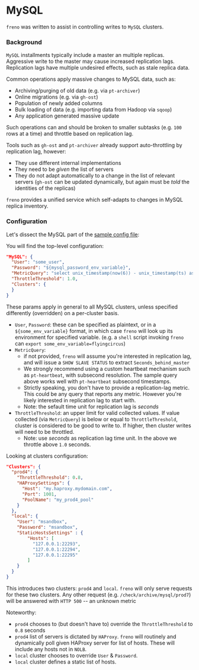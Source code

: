 # MySQL

`freno` was written to assist in controlling writes to `MySQL` clusters.

### Background

`MySQL` installments typically include a master an multiple replicas. Aggressive write to the master may cause increased replication lags. Replication lags have multiple undesired effects, such as stale replica data.

Common operations apply massive changes to MySQL data, such as:

- Archiving/purging of old data (e.g. via `pt-archiver`)
- Online migrations (e.g. via `gh-ost`)
- Population of newly added columns
- Bulk loading of data (e.g. importing data from Hadoop via `sqoop`)
- Any application generated massive update

Such operations can and should be broken to smaller subtasks (e.g. `100` rows at a time) and throttle based on replication lag.

Tools such as `gh-ost` and `pt-archiver` already support auto-throttling by replication lag, however:

- They use different internal implementations
- They need to be _given_ the list of servers
- They do not adapt automatically to a change in the list of relevant servers (`gh-ost` can be updated dynamically, but again must be _told_ the identities of the replicas)

`freno` provides a unified service which self-adapts to changes in MySQL replica inventory.

### Configuration

Let's dissect the MySQL part of the [sample config file](../resources/freno.conf.sample.json):

You will find the top-level configuration:

```json
"MySQL": {
  "User": "some_user",
  "Password": "${mysql_password_env_variable}",
  "MetricQuery": "select unix_timestamp(now(6)) - unix_timestamp(ts) as lag_check from meta.heartbeat order by ts desc limit 1",
  "ThrottleThreshold": 1.0,
  "Clusters": {
  }
}
```

These params apply in general to all MySQL clusters, unless specified differently (overridden) on a per-cluster basis.

- `User`, `Password`: these can be specified as plaintext, or in a `${some_env_variable}` format, in which case `freno` will look up its environment for specified variable. (e.g. a `shell` script invoking `freno` can `export some_env_variable=flyingcircus`)
- `MetricQuery`:
  - if not provided, `freno` will assume you're interested in replication lag, and will issue a `SHOW SLAVE STATUS` to extract `Seconds_behind_master`
  - We strongly recommend using a custom heartbeat mechanism such as `pt-heartbeat`, with subsecond resolution. The sample query above works well with `pt-heartbeat` subsecond timestamps.
  - Strictly speaking, you don't have to provide a replication-lag metric. This could be any query that reports any metric. However you're likely interested in replication lag to start with.
  - Note: the sefault time unit for replication lag is _seconds_
- `ThrottleThreshold`: an upper limit for valid collected values. If value collected (via `MetricQuery`) is below or equal to `ThrottleThreshold`, cluster is considered to be good to write to. If higher, then cluster writes will need to be throttled.
  - Note: use _seconds_ as replication lag time unit. In the above we throttle above `1.0` seconds.

Looking at clusters configuration:

```json
"Clusters": {
  "prod4": {
    "ThrottleThreshold": 0.8,
    "HAProxySettings": {
      "Host": "my.haproxy.mydomain.com",
      "Port": 1001,
      "PoolName": "my_prod4_pool"
    }
  },
  "local": {
    "User": "msandbox",
    "Password": "msandbox",
    "StaticHostsSettings" : {
        "Hosts": [
          "127.0.0.1:22293",
          "127.0.0.1:22294",
          "127.0.0.1:22295"
        ]
    }
  }
}
```

This introduces two clusters: `prod4` and `local`. `freno` will only serve requests for these two clusters. Any other request (e.g. `/check/archive/mysql/prod7`) will be answered with `HTTP 500` -- an unknown metric

Noteworthy:

- `prod4` chooses to (but doesn't have to) override the `ThrottleThreshold` to `0.8` seconds
- `prod4` list of servers is dictated by `HAProxy`. `freno` will routinely and dynamically poll given HAProxy server for list of hosts. These will include any hosts not in `NOLB`.
- `local` cluster chooses to override `User` & `Password`.
- `local` cluster defines a static list of hosts.
